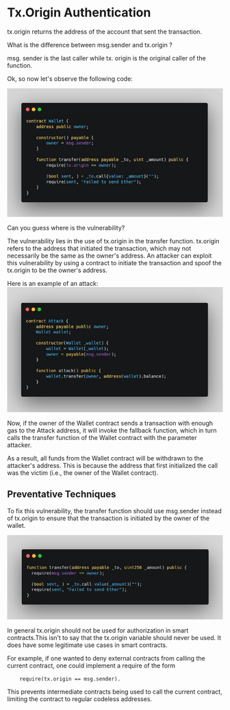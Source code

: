 # Tx.Origin Authentication

tx.origin returns the address of the account that sent the transaction.

What is the difference between msg.sender and tx.origin ?

msg. sender is the last caller while tx. origin is the original caller of the function.

Ok, so now let's observe the following code:

![Alt text](image/Tx.Origin%20Authentication/wallet_phishing.png)

Can you guess where is the vulnerability?

The vulnerability lies in the use of tx.origin in the transfer function. tx.origin refers to the address that initiated the transaction, which may not necessarily be the same as the owner's address. An attacker can exploit this vulnerability by using a contract to initiate the transaction and spoof the tx.origin to be the owner's address.

Here is an example of an attack:
![Alt text](image/Tx.Origin%20Authentication/malicious__wallet_phishing.png)

Now, if the owner of the Wallet contract sends a transaction with enough gas to the Attack address, it will invoke the fallback function, which in turn calls the transfer function of the Wallet contract with the parameter attacker.

As a result, all funds from the Wallet contract will be withdrawn to the attacker's address. This is because the address that first initialized the call was the victim (i.e., the owner of the Wallet contract).

Preventative Techniques
-
To fix this vulnerability, the transfer function should use msg.sender instead of tx.origin to ensure that the transaction is initiated by the owner of the wallet.

![Alt text](image/Tx.Origin%20Authentication/wallet_phishing_prevention.png)

In general tx.origin should not be used for authorization in smart contracts.This isn’t to say that the tx.origin variable should never be used. It does have some legitimate use cases in smart contracts. 

For example, if one wanted to deny external contracts from calling the current contract, one could implement a require of the form

        require(tx.origin == msg.sender). 

This prevents intermediate contracts being used to call the current contract, limiting the contract to regular codeless addresses.
